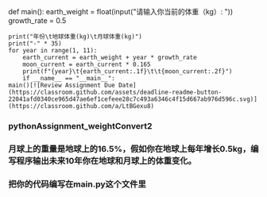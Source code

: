 def main():
    earth_weight = float(input("请输入你当前的体重（kg）: "))
    growth_rate = 0.5
    
    print("年份\t地球体重(kg)\t月球体重(kg)")
    print("-" * 35)
    for year in range(1, 11):
        earth_current = earth_weight + year * growth_rate
        moon_current = earth_current * 0.165
        print(f"{year}\t{earth_current:.1f}\t\t{moon_current:.2f}")
        if __name__ == "__main__":
    main()[![Review Assignment Due Date](https://classroom.github.com/assets/deadline-readme-button-22041afd0340ce965d47ae6ef1cefeee28c7c493a6346c4f15d667ab976d596c.svg)](https://classroom.github.com/a/LtBGexu8)
### pythonAssignment_weightConvert2
### 月球上的重量是地球上的16.5%，假如你在地球上每年增长0.5kg，编写程序输出未来10年你在地球和月球上的体重变化。
### 把你的代码编写在main.py这个文件里
